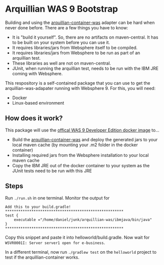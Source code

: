 # Arquillian WAS 9 Bootstrap

Building and using the [arquillian-container-was](https://github.com/arquillian/arquillian-container-was) adapter can be hard when never done before.
There are a few things you have to know:

* It is "build it yourself". So, there are no artifacts on maven-central. It has to be built on your system before you can use it.
* It requires libraries/jars from Websphere itself to be compiled.
* It requires libraries/jars from Websphere to be run as part of an arquillian test.
* These libraries as well are not on maven-central.
* JUnit, when running the arquillian test, needs to be run with the IBM JRE coming with Websphere.

This respository is a self-contained package that you can use to get the arquillian-was-adapater running with Websphere 9.
For this, you will need:

* Docker
* Linux-based environment

## How does it work?

This package will use the [offical WAS 9 Developer Edition docker image](https://hub.docker.com/r/ibmcom/websphere-traditional/) to...

* Build the [arquillian-container-was](https://github.com/arquillian/arquillian-container-was) and deploy the generated jars to your local maven cache (by mounting your .m2 folder in the docker container)
* Installing required jars from the Websphere installation to your local maven cache
* Copy the IBM JRE out of the docker container to your system as the JUnit tests need to be run with this JRE

## Steps

Run `./run.sh` in one terminal. Monitor the output for

```
Add this to your build.gradle!
******************************************************
test {
    executable ="/home/daniel/junk/arquillian-was/ibmjava/bin/java"
}
******************************************************
```

Copy this snippet and paste it into helloworld/build.gradle.
Now wait for `WSVR0001I: Server server1 open for e-business`.

In a different terminal, now run `./gradlew test` on the `helloworld` project to test if the arquillian-container works.